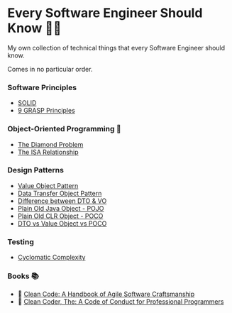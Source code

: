# Every Software Engineer Should Know :man_technologist:
My own collection of technical things that every Software Engineer should know.

Comes in no particular order.

### Software Principles
- [SOLID](https://blog.cleancoder.com/uncle-bob/2020/10/18/Solid-Relevance.html)
- [9 GRASP Principles](https://www.fluentcpp.com/2021/06/23/grasp-9-must-know-design-principles-for-code/)

### Object-Oriented Programming :bookmark_tabs:
- [The Diamond Problem](https://www.educative.io/edpresso/what-is-a-diamond-problem-in-object-oriented-programming)
- [The ISA Relationship](https://www.youtube.com/watch?v=tVMyS8t47u8&ab_channel=PurtiSavardekar)

### Design Patterns
- [Value Object Pattern](https://martinfowler.com/bliki/ValueObject.html)
- [Data Transfer Object Pattern](https://martinfowler.com/eaaCatalog/dataTransferObject.html)
- [Difference between DTO & VO](https://stackoverflow.com/a/52704344/10654491)
- [Plain Old Java Object - POJO](https://www.programmingmitra.com/2016/05/plain-old-java-object-pojo-explained.html)
- [Plain Old CLR Object - POCO](https://stackoverflow.com/a/725365/10654491)
- [DTO vs Value Object vs POCO](https://enterprisecraftsmanship.com/posts/dto-vs-value-object-vs-poco/)

### Testing
- [Cyclomatic Complexity](https://www.tutorialspoint.com/software_testing_dictionary/cyclomatic_complexity.htm)

### Books :books:
- :book: [Clean Code: A Handbook of Agile Software Craftsmanship](https://www.amazon.com/Clean-Code-Handbook-Software-Craftsmanship/dp/0132350882/ref=sr_1_1?adgrpid=59334232298&gclid=Cj0KCQjwmPSSBhCNARIsAH3cYgaU7kx-rggY6P_ne754J20678Jd9PHFdrqBvha4UX3gQDVonJnhYd8aAl-gEALw_wcB&hvadid=513479196892&hvdev=c&hvlocphy=1010043&hvnetw=g&hvqmt=b&hvrand=11513575034837617631&hvtargid=kwd-616330595&hydadcr=26978_14429957&keywords=robert+c+martin&qid=1650320477&sr=8-1)
- :book: [Clean Coder, The: A Code of Conduct for Professional Programmers](https://www.amazon.com/Clean-Coder-Conduct-Professional-Programmers-ebook/dp/B0050JLC9Y/ref=pd_sbs_sccl_3/136-9456373-2310940?pd_rd_w=RoeTp&pf_rd_p=3676f086-9496-4fd7-8490-77cf7f43f846&pf_rd_r=2GFVY7M019MMSBGYJ1WV&pd_rd_r=6fc4a2b2-fabe-4582-a8cf-a9a3117f5d95&pd_rd_wg=Fn2CM&pd_rd_i=B0050JLC9Y&psc=1)